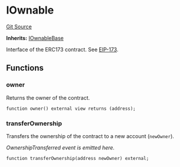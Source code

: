 # IOwnable
[Git Source](https://github.com/capsign/protocol/blob/dfa6820124c5610a6bfa06329447dbae7c24bc0a/src/Diamonds/facets/ownable/IOwnable.sol)

**Inherits:**
[IOwnableBase](/src/Diamonds/facets/ownable/IOwnable.sol/interface.IOwnableBase.md)

Interface of the ERC173 contract. See [EIP-173](https://eips.ethereum.org/EIPS/eip-173).


## Functions
### owner

Returns the owner of the contract.


```solidity
function owner() external view returns (address);
```

### transferOwnership

Transfers the ownership of the contract to a new account (`newOwner`).

*OwnershipTransferred event is emitted here.*


```solidity
function transferOwnership(address newOwner) external;
```


